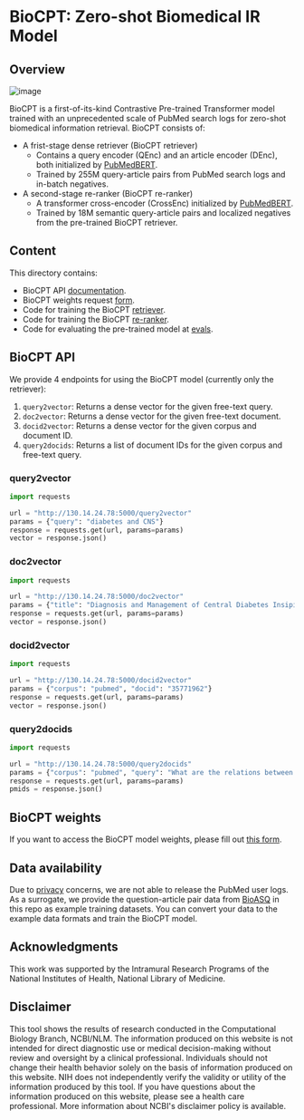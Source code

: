 # BioCPT: Zero-shot Biomedical IR Model

## Overview

![image](https://user-images.githubusercontent.com/32558774/236640954-bfa0d9da-50b5-43b3-8326-bf2e3b9f4b33.png)

BioCPT is a first-of-its-kind Contrastive Pre-trained Transformer model trained with an unprecedented scale of PubMed search logs for zero-shot biomedical information retrieval. BioCPT consists of:
- A frist-stage dense retriever (BioCPT retriever)
  - Contains a query encoder (QEnc) and an article encoder (DEnc), both initialized by [PubMedBERT](https://huggingface.co/microsoft/BiomedNLP-PubMedBERT-base-uncased-abstract-fulltext).   
  - Trained by 255M query-article pairs from PubMed search logs and in-batch negatives. 
- A second-stage re-ranker (BioCPT re-ranker)
  - A transformer cross-encoder (CrossEnc) initialized by [PubMedBERT](https://huggingface.co/microsoft/BiomedNLP-PubMedBERT-base-uncased-abstract-fulltext).
  - Trained by 18M semantic query-article pairs and localized negatives from the pre-trained BioCPT retriever. 

## Content

This directory contains:
- BioCPT API [documentation]([https://github.com/ncbi/BioCPT/edit/main/README.md#biocpt-api](https://github.com/ncbi/BioCPT/tree/main#biocpt-api)).
- BioCPT weights request [form](https://docs.google.com/forms/d/e/1FAIpQLSdtd2OmkI3ep_RadoiTxdVSqvR7rSDssDlAyrpQDaddhv5oOw/viewform?usp=sf_link).
- Code for training the BioCPT [retriever](./retriever/).
- Code for training the BioCPT [re-ranker](./reranker/).
- Code for evaluating the pre-trained model at [evals](./evals/).

## BioCPT API

We provide 4 endpoints for using the BioCPT model (currently only the retriever):
1. `query2vector`: Returns a dense vector for the given free-text query.
2. `doc2vector`: Returns a dense vector for the given free-text document.
3. `docid2vector`: Returns a dense vector for the given corpus and document ID.
4. `query2docids`: Returns a list of document IDs for the given corpus and free-text query.

### query2vector
```python
import requests

url = "http://130.14.24.78:5000/query2vector"
params = {"query": "diabetes and CNS"}
response = requests.get(url, params=params)
vector = response.json()
```

### doc2vector
```python
import requests

url = "http://130.14.24.78:5000/doc2vector"
params = {"title": "Diagnosis and Management of Central Diabetes Insipidus in Adults", "text": "Central diabetes insipidus (CDI) is a clinical syndrome which results from loss or impaired function of vasopressinergic neurons in the hypothalamus/posterior pituitary, resulting in impaired synthesis and/or secretion of arginine vasopressin (AVP). AVP deficiency leads to the inability to concentrate urine and excessive renal water losses, resulting in a clinical syndrome of hypotonic polyuria with compensatory thirst. CDI is caused by diverse etiologies, although it typically develops due to neoplastic, traumatic, or autoimmune destruction of AVP-synthesizing/secreting neurons. This review focuses on the diagnosis and management of CDI, providing insights into the physiological disturbances underpinning the syndrome. Recent developments in diagnostic techniques, particularly the development of the copeptin assay, have improved accuracy and acceptability of the diagnostic approach to the hypotonic polyuria syndrome. We discuss the management of CDI with particular emphasis on management of fluid intake and pharmacological replacement of AVP. Specific clinical syndromes such as adipsic diabetes insipidus and diabetes insipidus in pregnancy as well as management of the perioperative patient with diabetes insipidus are also discussed."}
response = requests.get(url, params=params)
vector = response.json()
```

### docid2vector
```python
import requests

url = "http://130.14.24.78:5000/docid2vector"
params = {"corpus": "pubmed", "docid": "35771962"}
response = requests.get(url, params=params)
vector = response.json()
```

### query2docids
```python
import requests

url = "http://130.14.24.78:5000/query2docids"
params = {"corpus": "pubmed", "query": "What are the relations between lead and heart damage?"}
response = requests.get(url, params=params)
pmids = response.json()
```

## BioCPT weights

If you want to access the BioCPT model weights, please fill out [this form](https://docs.google.com/forms/d/e/1FAIpQLSdtd2OmkI3ep_RadoiTxdVSqvR7rSDssDlAyrpQDaddhv5oOw/viewform?usp=sf_link).


## Data availability

Due to [privacy](https://www.nlm.nih.gov/web_policies.html#privacy_security) concerns, we are not able to release the PubMed user logs. As a surrogate, we provide the question-article pair data from [BioASQ](http://www.bioasq.org/) in this repo as example training datasets. You can convert your data to the example data formats and train the BioCPT model.

## Acknowledgments

This work was supported by the Intramural Research Programs of the National Institutes of Health, National Library of Medicine.

## Disclaimer

This tool shows the results of research conducted in the Computational Biology Branch, NCBI/NLM. The information produced on this website is not intended for direct diagnostic use or medical decision-making without review and oversight by a clinical professional. Individuals should not change their health behavior solely on the basis of information produced on this website. NIH does not independently verify the validity or utility of the information produced by this tool. If you have questions about the information produced on this website, please see a health care professional. More information about NCBI's disclaimer policy is available.
